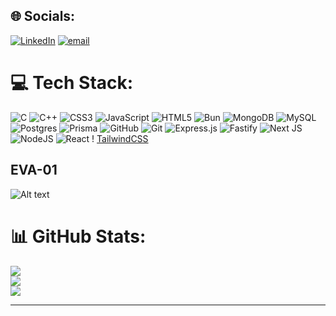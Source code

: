 
## 🌐 Socials:
[![LinkedIn](https://img.shields.io/badge/LinkedIn-%230077B5.svg?logo=linkedin&logoColor=white)](https://www.linkedin.com/in/suraj-karmakar-04536926b/?lipi=urn%3Ali%3Apage%3Ad_flagship3_feed%3B5IJCi7cmQpGtz2IlmSrVmA%3D%3D) [![email](https://img.shields.io/badge/Email-D14836?logo=gmail&logoColor=white)](mailto:karmakarsuraj2021@gmail.com) 

# 💻 Tech Stack:
![C](https://img.shields.io/badge/c-%2300599C.svg?style=for-the-badge&logo=c&logoColor=white) ![C++](https://img.shields.io/badge/c++-%2300599C.svg?style=for-the-badge&logo=c%2B%2B&logoColor=white) ![CSS3](https://img.shields.io/badge/css3-%231572B6.svg?style=for-the-badge&logo=css3&logoColor=white) ![JavaScript](https://img.shields.io/badge/javascript-%23323330.svg?style=for-the-badge&logo=javascript&logoColor=%23F7DF1E) ![HTML5](https://img.shields.io/badge/html5-%23E34F26.svg?style=for-the-badge&logo=html5&logoColor=white) ![Bun](https://img.shields.io/badge/Bun-%23000000.svg?style=for-the-badge&logo=bun&logoColor=white) ![MongoDB](https://img.shields.io/badge/MongoDB-%234ea94b.svg?style=for-the-badge&logo=mongodb&logoColor=white) ![MySQL](https://img.shields.io/badge/mysql-4479A1.svg?style=for-the-badge&logo=mysql&logoColor=white) ![Postgres](https://img.shields.io/badge/postgres-%23316192.svg?style=for-the-badge&logo=postgresql&logoColor=white) ![Prisma](https://img.shields.io/badge/Prisma-3982CE?style=for-the-badge&logo=Prisma&logoColor=white) ![GitHub](https://img.shields.io/badge/github-%23121011.svg?style=for-the-badge&logo=github&logoColor=white) ![Git](https://img.shields.io/badge/git-%23F05033.svg?style=for-the-badge&logo=git&logoColor=white) ![Express.js](https://img.shields.io/badge/express.js-%23404d59.svg?style=for-the-badge&logo=express&logoColor=%2361DAFB) ![Fastify](https://img.shields.io/badge/fastify-%23000000.svg?style=for-the-badge&logo=fastify&logoColor=white) ![Next JS](https://img.shields.io/badge/Next-black?style=for-the-badge&logo=next.js&logoColor=white) ![NodeJS](https://img.shields.io/badge/node.js-6DA55F?style=for-the-badge&logo=node.js&logoColor=white) ![React](https://img.shields.io/badge/react-%2320232a.svg?style=for-the-badge&logo=react&logoColor=%2361DAFB) !
[TailwindCSS](https://img.shields.io/badge/tailwindcss-%2338B2AC.svg?style=for-the-badge&logo=tailwind-css&logoColor=white)

## EVA-01
![Alt text](https://media.giphy.com/media/v1.Y2lkPTc5MGI3NjExYWkxMWsyNjUyOTYxOTJuOHZsMDdqYzZ2YWxzcDBkdDlrZmYyNTV3bSZlcD12MV9naWZzX3NlYXJjaCZjdD1n/O7b01gFko9Ohy/giphy.gif)

# 📊 GitHub Stats:
![](https://github-readme-stats.vercel.app/api?username=SurajKarmakar1&theme=midnight-purple&hide_border=false&include_all_commits=true&count_private=true)<br/>
![](https://nirzak-streak-stats.vercel.app/?user=SurajKarmakar1&theme=midnight-purple&hide_border=false)<br/>
![](https://github-readme-stats.vercel.app/api/top-langs/?username=SurajKarmakar1&theme=midnight-purple&hide_border=false&include_all_commits=true&count_private=true&layout=compact)

---


